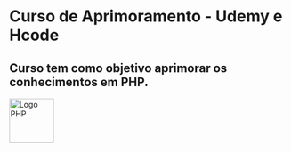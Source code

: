 # Curso de Aprimoramento - Udemy e Hcode
## Curso tem como objetivo aprimorar os conhecimentos em PHP.

<img src="https://www.php.net/images/logos/new-php-logo.png" alt="Logo PHP" style="width: 80px;"/>
